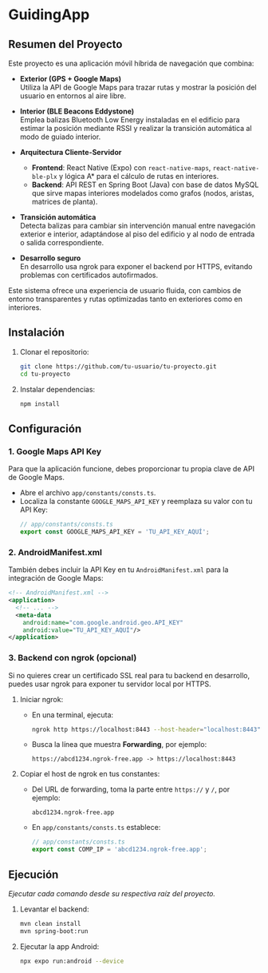 # GuidingApp

## Resumen del Proyecto

Este proyecto es una aplicación móvil híbrida de navegación que combina:

- **Exterior (GPS + Google Maps)**  
  Utiliza la API de Google Maps para trazar rutas y mostrar la posición del usuario en entornos al aire libre.

- **Interior (BLE Beacons Eddystone)**  
  Emplea balizas Bluetooth Low Energy instaladas en el edificio para estimar la posición mediante RSSI y realizar la transición automática al modo de guiado interior.

- **Arquitectura Cliente-Servidor**  
  - **Frontend**: React Native (Expo) con `react-native-maps`, `react-native-ble-plx` y lógica A* para el cálculo de rutas en interiores.  
  - **Backend**: API REST en Spring Boot (Java) con base de datos MySQL que sirve mapas interiores modelados como grafos (nodos, aristas, matrices de planta).

- **Transición automática**  
  Detecta balizas para cambiar sin intervención manual entre navegación exterior e interior, adaptándose al piso del edificio y al nodo de entrada o salida correspondiente.

- **Desarrollo seguro**  
  En desarrollo usa ngrok para exponer el backend por HTTPS, evitando problemas con certificados autofirmados.

Este sistema ofrece una experiencia de usuario fluida, con cambios de entorno transparentes y rutas optimizadas tanto en exteriores como en interiores.  


## Instalación

1. Clonar el repositorio:
   ```bash
   git clone https://github.com/tu-usuario/tu-proyecto.git
   cd tu-proyecto
   ```
2. Instalar dependencias:
   ```bash
   npm install
   ```

## Configuración

### 1. Google Maps API Key

Para que la aplicación funcione, debes proporcionar tu propia clave de API de Google Maps.

- Abre el archivo `app/constants/consts.ts`.
- Localiza la constante `GOOGLE_MAPS_API_KEY` y reemplaza su valor con tu API Key:
  ```ts
  // app/constants/consts.ts
  export const GOOGLE_MAPS_API_KEY = 'TU_API_KEY_AQUÍ';
  ```

### 2. AndroidManifest.xml

También debes incluir la API Key en tu `AndroidManifest.xml` para la integración de Google Maps:

```xml
<!-- AndroidManifest.xml -->
<application>
  <!-- ... -->
  <meta-data
    android:name="com.google.android.geo.API_KEY"
    android:value="TU_API_KEY_AQUÍ"/>
</application>
```

### 3. Backend con ngrok (opcional)

Si no quieres crear un certificado SSL real para tu backend en desarrollo, puedes usar ngrok para exponer tu servidor local por HTTPS.

1. Iniciar ngrok:

   - En una terminal, ejecuta:
     ```bash
     ngrok http https://localhost:8443 --host-header="localhost:8443"
     ```
   - Busca la línea que muestra **Forwarding**, por ejemplo:
     ```
     https://abcd1234.ngrok-free.app -> https://localhost:8443
     ```

2. Copiar el host de ngrok en tus constantes:

   - Del URL de forwarding, toma la parte entre `https://` y `/`, por ejemplo:
     ```text
     abcd1234.ngrok-free.app
     ```
   - En `app/constants/consts.ts` establece:
     ```ts
     // app/constants/consts.ts
     export const COMP_IP = 'abcd1234.ngrok-free.app';
     ```

## Ejecución

*Ejecutar cada comando desde su respectiva raíz del proyecto.*

1. Levantar el backend:
   ```bash
   mvn clean install
   mvn spring-boot:run
   ```
2. Ejecutar la app Android:
   ```bash
   npx expo run:android --device 
   ```
